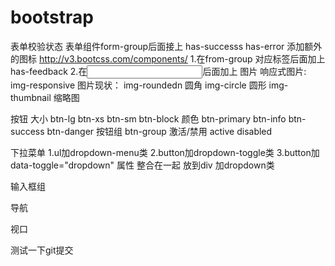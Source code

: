 # bootstrap
表单校验状态
    表单组件form-group后面接上
        has-successs
        has-error
添加额外的图标
    http://v3.bootcss.com/components/
    1.在from-group 对应标签后面加上
        has-feedback
    2.在<input>后面加上 <span class="样式相关class form-control-feedback"></span>
图片
    响应式图片:
        img-responsive
    图片现状：
        img-roundedn 圆角
        img-circle 圆形
        img-thumbnail 缩略图

按钮
    大小
        btn-lg
        btn-xs
        btn-sm
        btn-block
    颜色
        btn-primary
        btn-info
        btn-success
        btn-danger
    按钮组
        btn-group
    激活/禁用
        active
        disabled

下拉菜单
    1.ul加dropdown-menu类
    2.button加dropdown-toggle类
    3.button加data-toggle="dropdown" 属性
    整合在一起 放到div 加dropdown类

输入框组

导航


视口
    <meta name="viewport" content="width=device-width, initial-scale=1">
	
测试一下git提交

